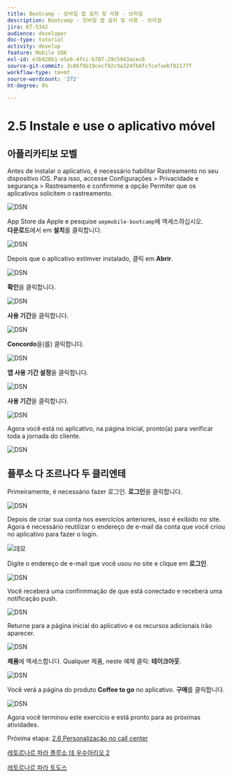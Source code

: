 ```yaml
---
title: Bootcamp - 모바일 앱 설치 및 사용 - 브라질
description: Bootcamp - 모바일 앱 설치 및 사용 - 브라질
jira: KT-5342
audience: developer
doc-type: tutorial
activity: develop
feature: Mobile SDK
exl-id: e3b920b1-e5e6-4fcc-b707-29c5943acec8
source-git-commit: 3c86f9b19cecf92c9a324fb6fcfcefaebf82177f
workflow-type: tm+mt
source-wordcount: '272'
ht-degree: 0%

---
```


# 2.5 Instale e use o aplicativo móvel


## 아플리카티보 모벨

Antes de instalar o aplicativo, é necessário habilitar Rastreamento no seu dispositivo iOS. Para isso, accesse Configurações > Privacidade e segurança > Rastreamento e confirmme a opção Permiter que os aplicativos solicitem o rastreamento.

![DSN](./../uc3/images/app4.png)

App Store da Apple e pesquise `aepmobile-bootcamp`에 액세스하십시오.\
**다운로드**&#x200B;에서 em **설치**&#x200B;를 클릭합니다.

![DSN](./../uc3/images/app1.png)

Depois que o aplicativo estimver instalado, 클릭 em **Abrir**.

![DSN](./../uc3/images/app2.png)

**확인**&#x200B;을 클릭합니다.

![DSN](./../uc3/images/app9.png)

**사용 기간**&#x200B;을 클릭합니다.

![DSN](./../uc3/images/app3.png)

**Concordo**&#x200B;을(를) 클릭합니다.

![DSN](./../uc3/images/app7.png)

**앱 사용 기간 설정**&#x200B;을 클릭합니다.

![DSN](./../uc3/images/app8.png)

**사용 기간**&#x200B;을 클릭합니다.

![DSN](./../uc3/images/app5.png)

Agora você está no aplicativo, na página inicial, pronto(a) para verificar toda a jornada do cliente.

![DSN](./../uc3/images/app12.png)

## 플루소 다 조르나다 두 클리엔테

Primeiramente, é necessário fazer 로그인. **로그인**&#x200B;을 클릭합니다.

![DSN](./../uc3/images/app13.png)

Depois de criar sua conta nos exercícios anteriores, isso é exibido no site. Agora é necessário reutilizar o endereço de e-mail da conta que você criou no aplicativo para fazer o login.

![데모](./../uc3/images/pv1.png)

Digite o endereço de e-mail que você usou no site e clique em **로그인**.

![DSN](./../uc3/images/app14.png)

Você receberá uma confirmmação de que está conectado e receberá uma notificação push.

![DSN](./../uc3/images/app15.png)

Returne para a página inicial do aplicativo e os recursos adicionais irão aparecer.

![DSN](./../uc3/images/app17.png)

**제품**&#x200B;에 액세스합니다. Qualquer 제품, neste 예제 클릭: **테이크아웃**.

![DSN](./images/app19.png)

Você verá a página do produto **Coffee to go** no aplicativo. **구매**&#x200B;를 클릭합니다.

![DSN](./images/app20.png)

Agora você terminou este exercício e está pronto para as próximas atividades.

Próxima etapa: [ 2.6 Personalização no call center](./ex6.md)

[레토르나르 파라 플루소 데 우수아리오 2](./uc2.md)

[레토르나르 파라 토도스](../../overview.md)

